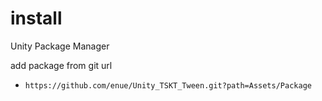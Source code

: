 # install

Unity Package Manager

add package from git url

+ `https://github.com/enue/Unity_TSKT_Tween.git?path=Assets/Package`

